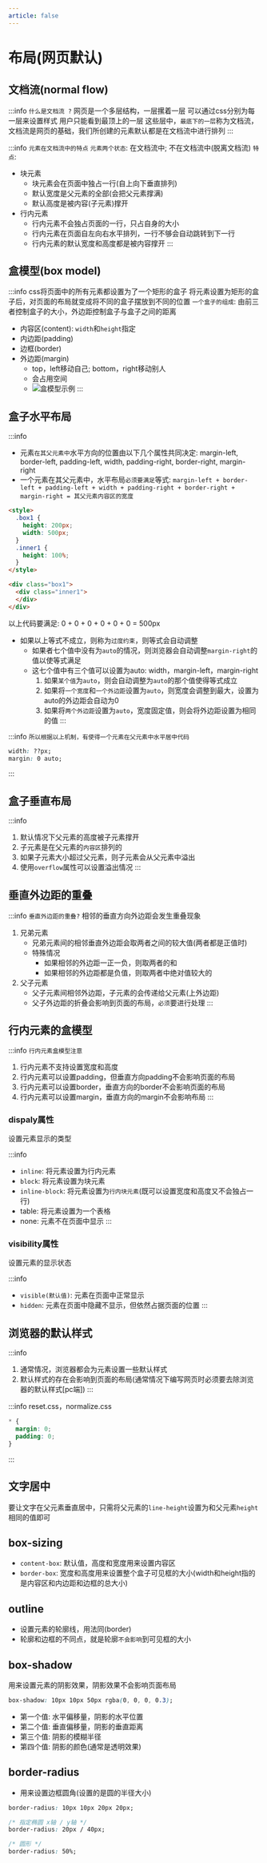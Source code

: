```yaml
---
article: false
---
```


# 布局(网页默认)

## 文档流(normal flow)

:::info
`什么是文档流 ?`
网页是一个多层结构，一层摞着一层
可以通过css分别为每一层来设置样式
用户只能看到最顶上的一层
这些层中，`最底下的一层`称为文档流，文档流是网页的基础，我们所创建的元素默认都是在文档流中进行排列
:::

:::info
`元素在文档流中的特点`
`元素两个状态`: 在文档流中; 不在文档流中(脱离文档流)
`特点`:
- 块元素
    - 块元素会在页面中独占一行(自上向下垂直排列)
    - 默认宽度是父元素的全部(会把父元素撑满)
    - 默认高度是被内容(子元素)撑开
- 行内元素
    - 行内元素不会独占页面的一行，只占自身的大小
    - 行内元素在页面自左向右水平排列，一行不够会自动跳转到下一行
    - 行内元素的默认宽度和高度都是被内容撑开
:::

## 盒模型(box model)

:::info
css将页面中的所有元素都设置为了一个矩形的盒子
将元素设置为矩形的盒子后，对页面的布局就变成将不同的盒子摆放到不同的位置
`一个盒子的组成`: 由前三者控制盒子的大小，外边距控制盒子与盒子之间的距离 
- 内容区(content): `width`和`height`指定
- 内边距(padding)
- 边框(border)
- 外边距(margin)
  - top，left移动自己; bottom，right移动别人
  - 会占用空间
  - ![盒模型示例](/img/posts/盒模型示例.png)
:::

## 盒子水平布局

:::info
- 元素`在其父元素中`水平方向的位置由以下几个属性共同决定: margin-left, border-left, padding-left, width, padding-right, border-right, margin-right
- 一个元素在其父元素中，水平布局`必须要满足`等式: `margin-left + border-left + padding-left + width + padding-right + border-right + margin-right = 其父元素内容区的宽度`
```html
<style>
  .box1 {
    height: 200px;
    width: 500px;
  }
  .inner1 {
    height: 100%;
  }
</style>

<div class="box1">
  <div class="inner1">
  </div>
</div>
```
以上代码要满足: 0 + 0 + 0 + 0 + 0 + 0 = 500px
- 如果以上等式不成立，则称为`过度约束`，则等式会自动调整
  - 如果者七个值中没有为`auto`的情况，则浏览器会自动调整`margin-right`的值以使等式满足
  - 这七个值中有三个值可以设置为auto: width，margin-left，margin-right
    1. 如果`某个值`为`auto`，则会自动调整为`auto`的那个值使得等式成立
    2. 如果将`一个宽度`和`一个外边距`设置为`auto`，则宽度会调整到最大，设置为auto的外边距会自动为0
    3. 如果将`两个外边距`设置为`auto`，宽度固定值，则会将外边距设置为相同的值
:::

:::info
`所以根据以上机制，有使得一个元素在父元素中水平居中代码`
```css
width: ??px;
margin: 0 auto;
```
:::

## 盒子垂直布局

:::info
1. 默认情况下父元素的高度被子元素撑开
2. 子元素是在父元素的`内容区`排列的
  1. 如果子元素大小超过父元素，则子元素会从父元素中溢出
  2. 使用`overflow`属性可以设置溢出情况
:::

## 垂直外边距的重叠

:::info
`垂直外边距的重叠?`
相邻的垂直方向外边距会发生重叠现象
1. 兄弟元素
    - 兄弟元素间的相邻垂直外边距会取两者之间的较大值(两者都是正值时)
    - 特殊情况
      - 如果相邻的外边距一正一负，则取两者的和
      - 如果相邻的外边距都是负值，则取两者中绝对值较大的
2. 父子元素
    - 父子元素间相邻外边距，子元素的会传递给父元素(上外边距)
    - 父子外边距的折叠会影响到页面的布局，`必须`要进行处理
:::

## 行内元素的盒模型

:::info
`行内元素盒模型注意`
1. 行内元素不支持设置宽度和高度
2. 行内元素可以设置padding，但垂直方向padding不会影响页面的布局
3. 行内元素可以设置border，垂直方向的border不会影响页面的布局
4. 行内元素可以设置margin，垂直方向的margin不会影响布局
:::

### dispaly属性

设置元素显示的类型

:::info
- `inline`: 将元素设置为行内元素
- `block`: 将元素设置为块元素
- `inline-block`: 将元素设置为`行内块元素`(既可以设置宽度和高度又不会独占一行)
- table: 将元素设置为一个表格
- none: 元素不在页面中显示
:::

### visibility属性

设置元素的显示状态

:::info
- `visible(默认值)`: 元素在页面中正常显示
- `hidden`: 元素在页面中隐藏不显示，但依然占据页面的位置
:::

## 浏览器的默认样式

:::info
1. 通常情况，浏览器都会为元素设置一些默认样式
2. 默认样式的存在会影响到页面的布局(通常情况下编写网页时必须要去除浏览器的默认样式[pc端])
:::

:::info
reset.css，normalize.css

```css
* {
  margin: 0;
  padding: 0;
}
```
:::

## 文字居中

要让文字在父元素垂直居中，只需将父元素的`line-height`设置为和父元素`height`相同的值即可

## box-sizing

- `content-box`: 默认值，高度和宽度用来设置内容区
- `border-box`: 宽度和高度用来设置整个盒子可见框的大小(width和height指的是内容区和内边距和边框的总大小)

## outline

- 设置元素的轮廓线，用法同(border)
- 轮廓和边框的不同点，就是轮廓`不会影响`到可见框的大小

## box-shadow

用来设置元素的阴影效果，阴影效果不会影响页面布局

```css
box-shadow: 10px 10px 50px rgba(0, 0, 0, 0.3);
```

- 第一个值: 水平偏移量，阴影的水平位置
- 第二个值: 垂直偏移量，阴影的垂直距离
- 第三个值: 阴影的模糊半径
- 第四个值: 阴影的颜色(通常是透明效果)

## border-radius

- 用来设置边框圆角(设置的是圆的半径大小)

```css
border-radius: 10px 10px 20px 20px;

/* 指定椭圆 x轴 / y轴 */
border-radius: 20px / 40px;

/* 圆形 */
border-radius: 50%;
```